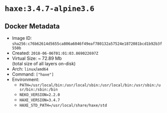 # `haxe:3.4.7-alpine3.6`

## Docker Metadata

- Image ID: `sha256:c76b62614d5655ca806a6046f49eaf780132a57524e1872081bcd1b92b3f550b`
- Created: `2018-06-06T01:01:03.869022697Z`
- Virtual Size: ~ 72.89 Mb  
  (total size of all layers on-disk)
- Arch: `linux`/`amd64`
- Command: `["haxe"]`
- Environment:
  - `PATH=/usr/local/bin:/usr/local/sbin:/usr/local/bin:/usr/sbin:/usr/bin:/sbin:/bin`
  - `NEKO_VERSION=2.2.0`
  - `HAXE_VERSION=3.4.7`
  - `HAXE_STD_PATH=/usr/local/share/haxe/std`
